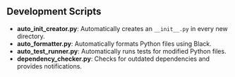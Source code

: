 ## Development Scripts

- **auto_init_creator.py**: Automatically creates an `__init__.py` in every new directory.
- **auto_formatter.py**: Automatically formats Python files using Black.
- **auto_test_runner.py**: Automatically runs tests for modified Python files.
- **dependency_checker.py**: Checks for outdated dependencies and provides notifications.
